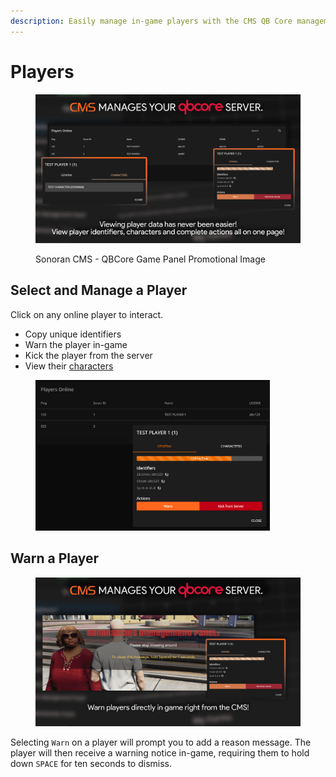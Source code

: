 ```yaml
---
description: Easily manage in-game players with the CMS QB Core management panel!
---
```


# Players

<figure><img src="../../../.gitbook/assets/players (1).png" alt="" width="563"><figcaption><p>Sonoran CMS - QBCore Game Panel Promotional Image</p></figcaption></figure>

## Select and Manage a Player

Click on any online player to interact.

* Copy unique identifiers
* Warn the player in-game
* Kick the player from the server
* View their [characters](characters.md)

<figure><img src="../../../.gitbook/assets/image (20) (1).png" alt="" width="375"><figcaption></figcaption></figure>



## Warn a Player

<figure><img src="../../../.gitbook/assets/cms_warn2.png" alt="" width="563"><figcaption></figcaption></figure>

Selecting `Warn` on a player will prompt you to add a reason message. The player will then receive a warning notice in-game, requiring them to hold down `SPACE` for ten seconds to dismiss.
